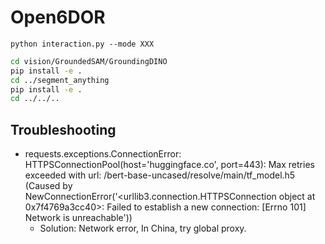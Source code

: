 # Open6DOR

```
python interaction.py --mode XXX
```

```bash
cd vision/GroundedSAM/GroundingDINO
pip install -e .
cd ../segment_anything
pip install -e .
cd ../../..
```



## Troubleshooting

- requests.exceptions.ConnectionError: HTTPSConnectionPool(host='huggingface.co', port=443): Max retries exceeded with url: /bert-base-uncased/resolve/main/tf_model.h5 (Caused by NewConnectionError('<urllib3.connection.HTTPSConnection object at 0x7f4769a3cc40>: Failed to establish a new connection: [Errno 101] Network is unreachable'))
    - Solution: Network error, In China, try global proxy.
